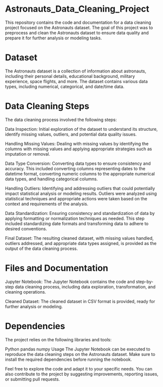 # Astronauts_Data_Cleaning_Project
This repository contains the code and documentation for a data cleaning project focused on the Astronauts dataset. The goal of this project was to preprocess and clean the Astronauts dataset to ensure data quality and prepare it for further analysis or modeling tasks.
# Dataset
The Astronauts dataset is a collection of information about astronauts, including their personal details, educational background, military experience, space flights, and more. The dataset contains various data types, including numerical, categorical, and date/time data.

# Data Cleaning Steps
The data cleaning process involved the following steps:

 Data Inspection: Initial exploration of the dataset to understand its structure, identify missing values, outliers, and potential data quality issues.

Handling Missing Values: Dealing with missing values by identifying the columns with missing values and applying appropriate strategies such as imputation or removal.

Data Type Conversion: Converting data types to ensure consistency and accuracy. This included converting columns representing dates to the datetime format, converting numeric columns to the appropriate numerical data types, and handling categorical columns.

Handling Outliers: Identifying and addressing outliers that could potentially impact statistical analysis or modeling results. Outliers were analyzed using statistical techniques and appropriate actions were taken based on the context and requirements of the analysis.

Data Standardization: Ensuring consistency and standardization of data by applying formatting or normalization techniques as needed. This step included standardizing date formats and transforming data to adhere to desired conventions.

Final Dataset: The resulting cleaned dataset, with missing values handled, outliers addressed, and appropriate data types assigned, is provided as the output of the data cleaning process.

# Files and Documentation
Jupyter Notebook: The Jupyter Notebook contains the code and step-by-step data cleaning process, including data exploration, transformation, and cleaning operations.

Cleaned Dataset: The cleaned dataset in CSV format is provided, ready for further analysis or modeling.


# Dependencies
The project relies on the following libraries and tools:

Python
pandas
numpy
Usage
The Jupyter Notebook can be executed to reproduce the data cleaning steps on the Astronauts dataset. Make sure to install the required dependencies before running the notebook.

Feel free to explore the code and adapt it to your specific needs. You can also contribute to the project by suggesting improvements, reporting issues, or submitting pull requests.


